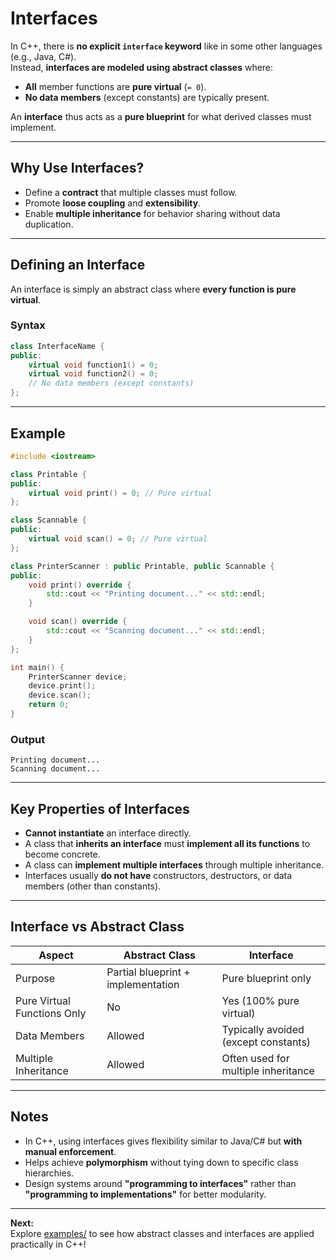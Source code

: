 # Interfaces

In C++, there is **no explicit `interface` keyword** like in some other languages (e.g., Java, C#).  
Instead, **interfaces are modeled using abstract classes** where:

- **All** member functions are **pure virtual** (`= 0`).
- **No data members** (except constants) are typically present.

An **interface** thus acts as a **pure blueprint** for what derived classes must implement.

---

## Why Use Interfaces?

- Define a **contract** that multiple classes must follow.
- Promote **loose coupling** and **extensibility**.
- Enable **multiple inheritance** for behavior sharing without data duplication.

---

## Defining an Interface

An interface is simply an abstract class where **every function is pure virtual**.

### Syntax

```cpp
class InterfaceName {
public:
    virtual void function1() = 0;
    virtual void function2() = 0;
    // No data members (except constants)
};
```

---

## Example

```cpp
#include <iostream>

class Printable {
public:
    virtual void print() = 0; // Pure virtual
};

class Scannable {
public:
    virtual void scan() = 0; // Pure virtual
};

class PrinterScanner : public Printable, public Scannable {
public:
    void print() override {
        std::cout << "Printing document..." << std::endl;
    }

    void scan() override {
        std::cout << "Scanning document..." << std::endl;
    }
};

int main() {
    PrinterScanner device;
    device.print();
    device.scan();
    return 0;
}
```

### Output

```
Printing document...
Scanning document...
```

---

## Key Properties of Interfaces

- **Cannot instantiate** an interface directly.
- A class that **inherits an interface** must **implement all its functions** to become concrete.
- A class can **implement multiple interfaces** through multiple inheritance.
- Interfaces usually **do not have** constructors, destructors, or data members (other than constants).

---

## Interface vs Abstract Class

| Aspect                     | Abstract Class                | Interface                       |
|-----------------------------|--------------------------------|---------------------------------|
| Purpose                     | Partial blueprint + implementation | Pure blueprint only |
| Pure Virtual Functions Only | No                             | Yes (100% pure virtual)         |
| Data Members                | Allowed                       | Typically avoided (except constants) |
| Multiple Inheritance        | Allowed                       | Often used for multiple inheritance |

---

## Notes

- In C++, using interfaces gives flexibility similar to Java/C# but **with manual enforcement**.
- Helps achieve **polymorphism** without tying down to specific class hierarchies.
- Design systems around **"programming to interfaces"** rather than **"programming to implementations"** for better modularity.

---

**Next:**  
Explore [examples/](examples/) to see how abstract classes and interfaces are applied practically in C++!